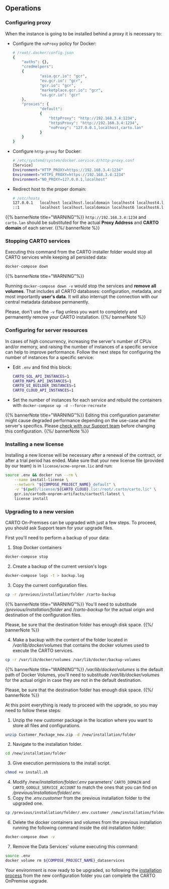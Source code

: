 ## Operations

### Configuring proxy

When the instance is going to be installed behind a proxy it is necessary to:

* Configure the `noProxy` policy for Docker:
	```bash
	# /root/.docker/config.json
	{
		"auths": {},
		"credHelpers":
		{
      			"asia.gcr.io": "gcr",
       			"eu.gcr.io": "gcr",
       			"gcr.io": "gcr",
       			"marketplace.gcr.io": "gcr",
       			"us.gcr.io": "gcr"
		},
		"proxies": {
      			"default":
       			{
       				"httpProxy": "http://192.168.3.4:1234",
       				"httpsProxy": "http://192.168.3.4:1234",
       				"noProxy": "127.0.0.1,localhost,carto.lan"
      			}
		}
	}
	```
* Configure `http-proxy` for Docker:
	```bash
	# /etc/systemd/system/docker.service.d/http-proxy.conf
	[Service]
	Environment="HTTP_PROXY=https://192.168.3.4:1234"
	Environment="HTTPS_PROXY=https://192.168.3.4:1234"
	Environment="NO_PROXY=127.0.0.1,localhost"
	```
* Redirect host to the proper domain:
   ```bash
   # /etc/hosts
   127.0.0.1   localhost localhost.localdomain localhost4 localhost4.localdomain4 carto.lan
   ::1         localhost localhost.localdomain localhost6 localhost6.localdomain6 carto.lan
   ```
{{% bannerNote title="WARNING"%}}
`http://192.168.3.4:1234` and `carto.lan` should be substituted for the actual **Proxy Address** and **CARTO domain** of each server.
{{%/ bannerNote %}}

### Stopping CARTO services

Executing this command from the CARTO installer folder would stop all CARTO services while keeping all persisted data:

```bash
docker-compose down
```

{{% bannerNote title="WARNING"%}}

Running `docker-compose down -v` would stop the services and **remove all volumes**. That includes all CARTO databases: configuration, metadata, and most importantly **user's data**. It will also interrupt the connection with our central metadata database permanently. 

Please, don't use the `-v` flag unless you want to completely and permanently remove your CARTO installation.
{{%/ bannerNote %}}


<!-- 
### Upgrading

Upgrading the installation requires a new installer package provided by the CARTO team. Follow these steps to have your instance updated


### Persisting configuration across upgrades

Using `.env.customer` file to persist configuration
-->

### Configuring for server resources

In cases of high concurrency, increasing the server's number of CPUs and/or memory, and raising the number of instances of a specific service can help to improve performance. Follow the next steps for configuring the number of instances for a specific service:

* Edit `.env` and find this block:
	```bash
	CARTO_SQL_API_INSTANCES=1
	CARTO_MAPS_API_INSTANCES=1
	CARTO_UI_BUILDER_INSTANCES=1
	CARTO_CLOUD_API_INSTANCES=1
	```
* Set the number of instances for each service and rebuild the containers with `docker-compose up -d --force-recreate`

{{% bannerNote title="WARNING"%}}
Editing this configuration parameter might cause degraded performance depending on the use-case and the server's specifics. Please [check with our Support team](mailto:enterprise-support@carto.com) before changing this configuration.
{{%/ bannerNote %}}

### Installing a new license

Installing a new license will be necessary after a renewal of the contract, or after a trial period has ended.
Make sure that your new license file (provided by our team) is in `license/acme-onprem.lic` and run:

```bash
source .env && docker run --rm \
    --name install-license \
    --network "${COMPOSE_PROJECT_NAME}_default" \
    -v "$(pwd)/license/${CARTO_CLOUD}.lic:/root/.carto/carto.lic" \
    gcr.io/cartodb-onprem-artifacts/cartoctl:latest \
    license install
```


### Upgrading to a new version

CARTO On-Premises can be upgraded with just a few steps. To proceed, you should ask Support team for your upgrade files.

First you'll need to perform a backup of your data:

1. Stop Docker containers
```bash
docker-compose stop
```
2. Create a backup of the current version's logs
```bash
docker-compose logs -t > backup.log
```
3. Copy the current configuration files.
```bash
cp -r /previous/installation/folder /carto-backup
```
{{% bannerNote title="WARNING"%}}
You'll need to substitude */previous/installation/folder* and */carto-backup* for the actual origin and destination of the configuration files.

Please, be sure that the destination folder has enough disk space.
{{%/ bannerNote %}}

4. Make a backup with the content of the folder located in */var/lib/docker/volumes* that contains the docker volumes used to execute the CARTO services.
```bash
cp -r /var/lib/docker/volumes /var/lib/docker/backup-volumes
```
{{% bannerNote title="WARNING"%}}
*/var/lib/docker/volumes* is the default path of Docker Volumes, you'll need to substitude */var/lib/docker/volumes* for the actual origin in case they are not in the default destination.

Please, be sure that the destination folder has enough disk space.
{{%/ bannerNote %}}

At this point everything is ready to proceed with the upgrade, so you may need to follow these steps:

1. Unzip the new customer package in the location where you want to store all files and configurations.
```bash
unzip Customer_Package_new.zip -d /new/installation/folder
```
2. Navigate to the installation folder.
```bash
cd /new/installation/folder
```
3. Give execution permissions to the install script.
```bash
chmod +x install.sh
```
4. Modify */new/installation/folder/.env* parameters' `CARTO_DOMAIN` and `CARTO_GOOGLE_SERVICE_ACCOUNT` to match the ones that you can find on */previous/installation/folder/.env*.
5. Copy the *.env.customer* from the previous installation folder to the upgraded one.
```bash
cp /previous/installation/folder/.env.customer /new/installation/folder
```
6. Delete the docker containers and volumes from the previous installation running the following command inside the old installation folder:
```bash
docker-compose down -v
```
7. Remove the Data Services' volume executing this command:
```bash
source .env
docker volume rm ${COMPOSE_PROJECT_NAME}_dataservices
```
Your environment is now ready to be upgraded, so following the [installation process](https://docs.carto.com/deployment-options/custom-deployment/installation/#installation-of-the-carto-package) from the new configuration folder you can complete the CARTO OnPremise upgrade.